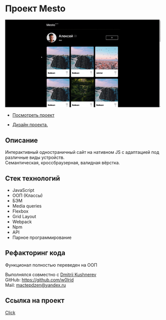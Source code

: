 # Проект Mesto
<img src="./mesto-gif.gif">

* [Посмотреть проект](https://ninja6228.github.io/mesto-project/)

* [Дизайн проекта.](https://www.figma.com/file/bjyvbKKJN2naO0ucURl2Z0/JavaScript.-Sprint-5?type=design&node-id=50160-172&mode=design&t=hj1vXTOVelXbXRaA-0)

## Описание
Интерактивный одностраничный сайт на нативном JS с адаптацией под различные виды устройств.  
Семантическая, кроссбраузерная, валидная вёрстка. 


## Стек технологий
 * JavaScript 
 * ООП (Классы)
 * БЭМ
 * Media queries
 * Flexbox
 * Grid Layout
 * Webpack
 * Npm
 * API
 * Парное программирование


## Рефакторинг кода
Функционал полностью переведен на ООП 
 

Выполнялся совместно с [Dmitrii Kushnerev](https://github.com/w0lrid)  
GitHub: https://github.com/w0lrid  
Mail: mactepdzen@yandex.ru


## Ссылка на проект
[Click](https://ninja6228.github.io/mesto-project/)
